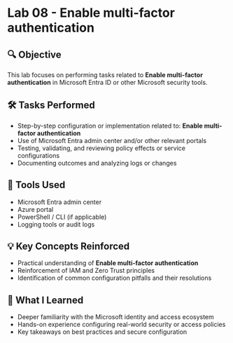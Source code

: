 # Lab 08 - Enable multi-factor authentication

## 🔍 Objective
This lab focuses on performing tasks related to **Enable multi-factor authentication** in Microsoft Entra ID or other Microsoft security tools.

## 🛠️ Tasks Performed
- Step-by-step configuration or implementation related to: **Enable multi-factor authentication**
- Use of Microsoft Entra admin center and/or other relevant portals
- Testing, validating, and reviewing policy effects or service configurations
- Documenting outcomes and analyzing logs or changes

## 🧪 Tools Used
- Microsoft Entra admin center
- Azure portal
- PowerShell / CLI (if applicable)
- Logging tools or audit logs

## 💡 Key Concepts Reinforced
- Practical understanding of **Enable multi-factor authentication**
- Reinforcement of IAM and Zero Trust principles
- Identification of common configuration pitfalls and their resolutions

## 🧠 What I Learned
- Deeper familiarity with the Microsoft identity and access ecosystem
- Hands-on experience configuring real-world security or access policies
- Key takeaways on best practices and secure configuration

